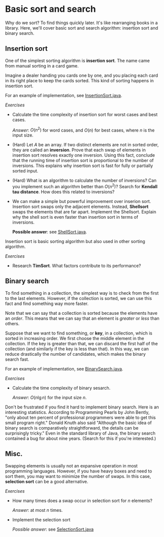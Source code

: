 # Basic sort and search

Why do we sort? To find things quickly later.
It's like rearranging books in a library.
Here, we'll cover basic sort and search algorithm: insertion sort and binary search.

## Insertion sort

One of the simplest sorting algorithm is **insertion sort**.
The name came from manual sorting in a card game.

Imagine a dealer handing you cards one by one, and
you placing each card in its right place to keep the cards sorted.
This kind of sorting happens in insertion sort.

For an example of implementation, see [InsertionSort.java](../src/main/java/sorts/InsertionSort.java).

*Exercises*

- Calculate the time complexity of insertion sort for worst cases and best cases.

  *Answer*: $O(n^2)$ for word cases, and $O(n)$ for best cases, where $n$ is the input size.

- (Hard) Let $A$ be an array.
  If two distinct elements are not in sorted order,
  they are called an **inversion**.
  Prove that each swap of elements in insertion sort resolves exactly one inversion.
  Using this fact, conclude that the running time of insertion sort is proportional to
  the number of inversions.
  This explains why insertion sort is fast for fully or partially sorted input.

- (Hard) What is an algorithm to calculate the number of inversions?
  Can you implement such an algorithm better than $O(n^2)$?
  Search for **Kendall tau distance**.
  How does this related to inversions?

- We can make a simple but powerful improvement over inserion sort.
  Insertion sort swaps only the adjacent elements.
  Instead, **Shellsort** swaps the elements that are far apart.
  Implement the Shellsort.
  Explain why the shell sort is even faster than insertion sort in terms of inversions.

  **Possible answer**: see [ShellSort.java](../src/main/java/sorts/ShellSort.java).

Insertion sort is basic sorting algorithm but also used in other sorting algorithm.

*Exercises*

- Research **TimSort**. What factors contribute to its performance?

## Binary search

To find something in a collection, the simplest way is to check from the first to the last elements.
However, if the collection is sorted, we can use this fact and find something way more faster.

Note that we can say that a collection is sorted because the elements have an *order*.
This means that we can say that an element is *greater* or *less* than others.

Suppose that we want to find something, or **key**, in a collection, which is sorted in increasing order.
We first choose the middle element in the collection.
If the key is greater than that, we can discard the first half of the collection (and similarly if the key is less than that).
In this way, we can reduce drastically the number of candidates, which makes the binary search fast.

For an example of implementation, see [BinarySearch.java](../src/main/java/search/BinarySearch.java).

*Exercises*

- Calculate the time complexity of binary sesarch.

  *Answer*: $O(n \lg n)$ for the input size $n$.

Don't be frustrated if you find it hard to implement binary search.
Here is an interesting statistics.
According to Programming Pearls by John Bently,
"only about ten percent of professional programmers were able to get this small program right."
Donald Knuth also said "Although the basic idea of binary search is comparatively straightforward, the details can be surprisingly tricky."
Even in the standard library of Java, the binary search contained a bug for about nine years.
(Search for this if you're interested.)

## Misc.

Swapping elements is usually not an expansive operation in most programming languages.
However, if you have heavy boxes and need to sort them, you may want to minimize the number of swaps.
In this case, **selection sort** can be a good alternative.

*Exercises*

- How many times does a swap occur in selection sort for $n$ elements?

  *Answer*: at most $n$ times.

- Implement the selection sort

  *Possible answer*: see [SelectionSort.java](../src/main/java/sorts/SelectionSort.java)
